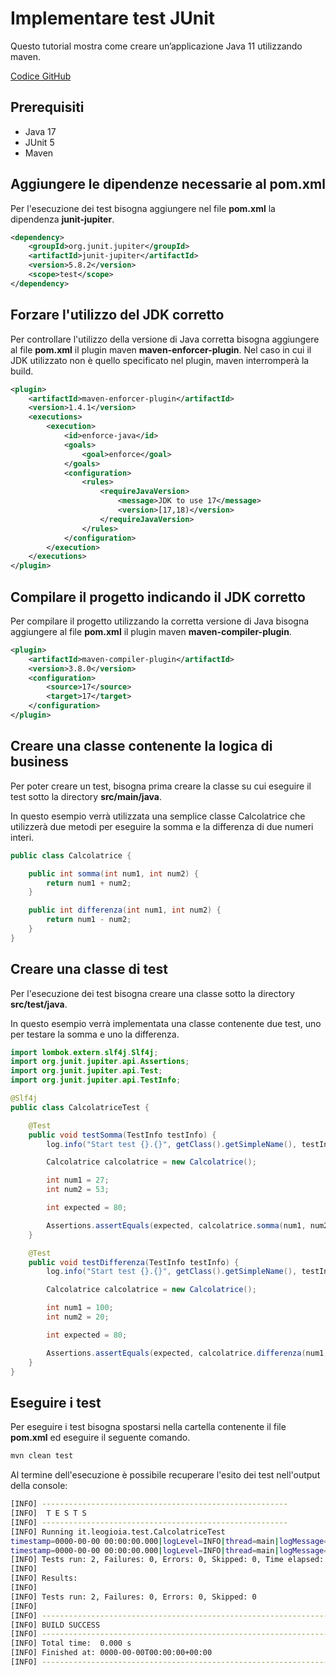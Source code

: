 # Implementare test JUnit

Questo tutorial mostra come creare un’applicazione Java 11 utilizzando maven.

[Codice GitHub](https://github.com/leogioia/tutorial/tree/master/java/implementare-test-junit)

## Prerequisiti

- Java 17
- JUnit 5
- Maven

## Aggiungere le dipendenze necessarie al pom.xml

Per l'esecuzione dei test bisogna aggiungere nel file **pom.xml** la dipendenza **junit-jupiter**.

```xml
<dependency>
    <groupId>org.junit.jupiter</groupId>
    <artifactId>junit-jupiter</artifactId>
    <version>5.8.2</version>
    <scope>test</scope>
</dependency>
```

## Forzare l'utilizzo del JDK corretto

Per controllare l'utilizzo della versione di Java corretta bisogna aggiungere al file **pom.xml** il plugin maven **maven-enforcer-plugin**.
Nel caso in cui il JDK utilizzato non è quello specificato nel plugin, maven interromperà la build.

```xml
<plugin>
    <artifactId>maven-enforcer-plugin</artifactId>
    <version>1.4.1</version>
    <executions>
        <execution>
            <id>enforce-java</id>
            <goals>
                <goal>enforce</goal>
            </goals>
            <configuration>
                <rules>
                    <requireJavaVersion>
                        <message>JDK to use 17</message>
                        <version>[17,18)</version>
                    </requireJavaVersion>
                </rules>
            </configuration>
        </execution>
    </executions>
</plugin>
```

## Compilare il progetto indicando il JDK corretto

Per compilare il progetto utilizzando la corretta versione di Java bisogna aggiungere al file **pom.xml** il plugin maven **maven-compiler-plugin**.

```xml
<plugin>
    <artifactId>maven-compiler-plugin</artifactId>
    <version>3.8.0</version>
    <configuration>
        <source>17</source>
        <target>17</target>
    </configuration>
</plugin>
```

## Creare una classe contenente la logica di business

Per poter creare un test, bisogna prima creare la classe su cui eseguire il test sotto la directory **src/main/java**.

In questo esempio verrà utilizzata una semplice classe Calcolatrice che utilizzerà due metodi per eseguire la somma e la differenza di due numeri interi.

```java
public class Calcolatrice {

    public int somma(int num1, int num2) {
        return num1 + num2;
    }

    public int differenza(int num1, int num2) {
        return num1 - num2;
    }
}
```

## Creare una classe di test

Per l'esecuzione dei test bisogna creare una classe sotto la directory **src/test/java**.

In questo esempio verrà implementata una classe contenente due test, uno per testare la somma e uno la differenza.

```java
import lombok.extern.slf4j.Slf4j;
import org.junit.jupiter.api.Assertions;
import org.junit.jupiter.api.Test;
import org.junit.jupiter.api.TestInfo;

@Slf4j
public class CalcolatriceTest {

    @Test
    public void testSomma(TestInfo testInfo) {
        log.info("Start test {}.{}", getClass().getSimpleName(), testInfo.getTestMethod().get().getName());

        Calcolatrice calcolatrice = new Calcolatrice();

        int num1 = 27;
        int num2 = 53;

        int expected = 80;

        Assertions.assertEquals(expected, calcolatrice.somma(num1, num2));
    }

    @Test
    public void testDifferenza(TestInfo testInfo) {
        log.info("Start test {}.{}", getClass().getSimpleName(), testInfo.getTestMethod().get().getName());

        Calcolatrice calcolatrice = new Calcolatrice();

        int num1 = 100;
        int num2 = 20;

        int expected = 80;

        Assertions.assertEquals(expected, calcolatrice.differenza(num1, num2));
    }
}
```

## Eseguire i test

Per eseguire i test bisogna spostarsi nella cartella contenente il file **pom.xml** ed eseguire il seguente comando.

```bash
mvn clean test
```

Al termine dell'esecuzione è possibile recuperare l'esito dei test nell'output della console:

```bash
[INFO] -------------------------------------------------------
[INFO]  T E S T S
[INFO] -------------------------------------------------------
[INFO] Running it.leogioia.test.CalcolatriceTest
timestamp=0000-00-00 00:00:00.000|logLevel=INFO|thread=main|logMessage=Start test CalcolatriceTest.testSomma
timestamp=0000-00-00 00:00:00.000|logLevel=INFO|thread=main|logMessage=Start test CalcolatriceTest.testDifferenza
[INFO] Tests run: 2, Failures: 0, Errors: 0, Skipped: 0, Time elapsed: 0.000 s - in CalcolatriceTest
[INFO]
[INFO] Results:
[INFO]
[INFO] Tests run: 2, Failures: 0, Errors: 0, Skipped: 0
[INFO]
[INFO] ------------------------------------------------------------------------
[INFO] BUILD SUCCESS
[INFO] ------------------------------------------------------------------------
[INFO] Total time:  0.000 s
[INFO] Finished at: 0000-00-00T00:00:00+00:00
[INFO] ------------------------------------------------------------------------
```